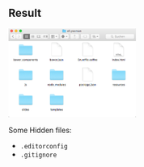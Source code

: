 ##  Result

<img src="../resources/files.png" alt="files" style="width: 50%;"/>

Some Hidden files:
  - `.editorconfig`
  - `.gitignore`
